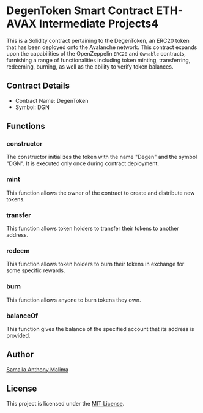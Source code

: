 # DegenToken Smart Contract ETH-AVAX Intermediate Projects4

This is a Solidity contract pertaining to the DegenToken, an ERC20 token that has been deployed onto the Avalanche network. This contract expands upon the capabilities of the OpenZeppelin `ERC20` and `Ownable` contracts, furnishing a range of functionalities including token minting, transferring, redeeming, burning, as well as the ability to verify token balances.

## Contract Details

- Contract Name: DegenToken
- Symbol: DGN

## Functions

### constructor

The constructor initializes the token with the name "Degen" and the symbol "DGN". It is executed only once during contract deployment.

### mint

This function allows the owner of the contract to create and distribute new tokens.

### transfer

This function allows token holders to transfer their tokens to another address.

### redeem

This function allows token holders to burn their tokens in exchange for some specific rewards.

### burn

This function allows anyone to burn tokens they own.

### balanceOf

This function gives the balance of the specified account that its address is provided.

## Author

[Samaila Anthony Malima](https://github.com/samailamalima)

## License

This project is licensed under the [MIT License](LICENSE).
